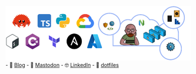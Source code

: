 <img src="https://github.com/ianbattersby/ianbattersby/blob/main/GHHeader.png" alt="Architect, Programmer, and Hacker. Cloud Native. Zero Trust. Penchant for Rust and neovim." />
- 🔭 <a href="https://battersby.io" target="_blank">Blog</a>
- 🐘 <a rel="me" href="https://hachyderm.io/@Ianbattersby">Mastodon</a>
- 🤓 <a href="https://www.linkedin.com/in/ianbattersby" target="_blank">LinkedIn</a>
- 🥑 <a href="https://github.com/ianbattersby/dotfiles.macos" target="_blank">dotfiles</a>
